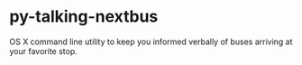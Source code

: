 py-talking-nextbus
==================

OS X command line utility to keep you informed verbally of buses arriving at your favorite stop.